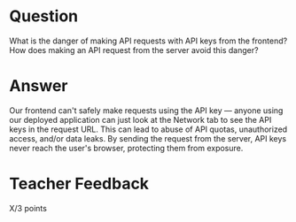 # Question

What is the danger of making API requests with API keys from the frontend? How does making an API request from the server avoid this danger?

# Answer
Our frontend can't safely make requests using the API key — anyone using our deployed application can just look at the Network tab to see the API keys in the request URL. This can lead to abuse of API quotas, unauthorized access, and/or data leaks. By sending the request from the server, API keys never reach the user's browser, protecting them from exposure.

# Teacher Feedback

X/3 points